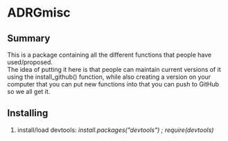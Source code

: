 # ADRGmisc

## Summary
This is a package containing all the different functions that people have used/proposed.  
The idea of putting it here is that people can maintain current versions of it using the 
install_github() function, while also creating a version on your computer that you can put
new functions into that you can push to GitHub so we all get it.

## Installing

1. install/load devtools: *install.packages("devtools") ; require(devtools)*


